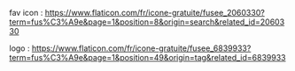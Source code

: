 fav icon : https://www.flaticon.com/fr/icone-gratuite/fusee_2060330?term=fus%C3%A9e&page=1&position=8&origin=search&related_id=2060330

logo : https://www.flaticon.com/fr/icone-gratuite/fusee_6839933?term=fus%C3%A9e&page=1&position=49&origin=tag&related_id=6839933